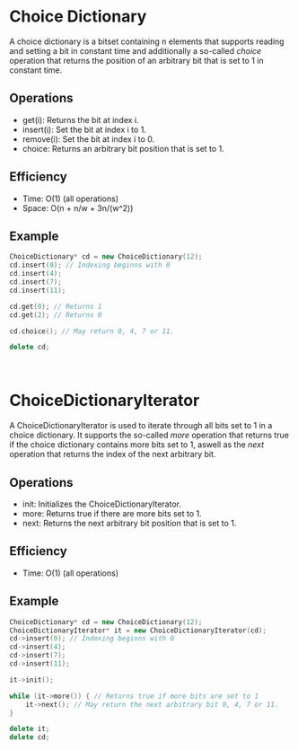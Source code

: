 Choice Dictionary
===
A choice dictionary is a bitset containing n elements that supports reading and setting a bit in constant time and additionally a so-called *choice* operation that returns the position of an arbitrary bit that is set to 1 in constant time.

## Operations
* get(i): Returns the bit at index i.
* insert(i): Set the bit at index i to 1.
* remove(i): Set the bit at index i to 0.
* choice: Returns an arbitrary bit position that is set to 1.

## Efficiency
* Time: O(1) (all operations)
* Space: O(n + n/w + 3n/(w^2))

## Example

```cpp
ChoiceDictionary* cd = new ChoiceDictionary(12);
cd.insert(0); // Indexing beginns with 0
cd.insert(4);
cd.insert(7);
cd.insert(11);

cd.get(0); // Returns 1
cd.get(2); // Returns 0

cd.choice(); // May return 0, 4, 7 or 11.

delete cd;
```
<br>

ChoiceDictionaryIterator
===

A ChoiceDictionaryIterator is used to iterate through all bits set to 1 in a choice dictionary.
It supports the so-called *more* operation that returns true if the choice dictionary contains more bits set to 1, aswell as the *next* operation that returns the index of the next arbitrary bit.

## Operations
* init: Initializes the ChoiceDictionaryIterator.
* more: Returns true if there are more bits set to 1.
* next: Returns the next arbitrary bit position that is set to 1.

## Efficiency
* Time: O(1) (all operations)

## Example

```cpp
ChoiceDictionary* cd = new ChoiceDictionary(12);
ChoiceDictionaryIterator* it = new ChoiceDictionaryIterator(cd);
cd->insert(0); // Indexing beginns with 0
cd->insert(4);
cd->insert(7);
cd->insert(11);

it->init();

while (it->more()) { // Returns true if more bits are set to 1
    it->next(); // May return the next arbitrary bit 0, 4, 7 or 11.
}

delete it;
delete cd;
```

